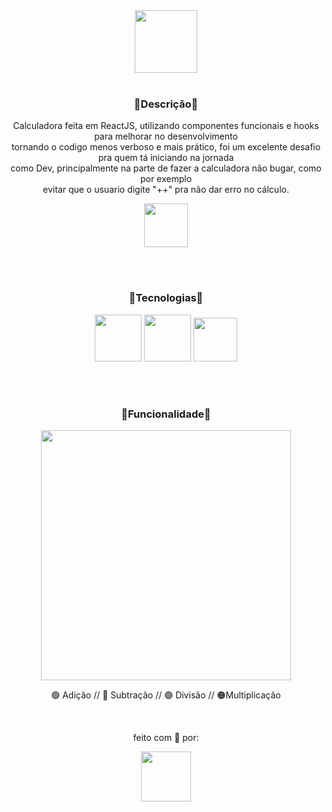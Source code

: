 <div align="center">
  <img height="100" src="https://user-images.githubusercontent.com/92947069/161996732-0f9b6483-9c34-49eb-ab04-7f40faca5c5c.png" />
</div>

<br>

<h3 align="center">🔹Descrição🔹</h3>
<p align="center">Calculadora feita em ReactJS, utilizando componentes funcionais e hooks para melhorar no desenvolvimento <br> tornando o codigo menos verboso e mais prático, foi um excelente desafio pra quem tá iniciando na jornada <br> como Dev, principalmente na parte de fazer a calculadora não bugar, como por exemplo <br> evitar que o usuario digite "++" pra não dar erro no cálculo. </p>


<div align="center">
  <a href="https://electrum-juanvictordev.netlify.app/">
    <img height="70" src="https://user-images.githubusercontent.com/92947069/161645928-cf9fff90-4162-47a0-b507-184ffba41ada.png" />
  </a>
</div>

<br><br>

<h3 align="center">🔹Tecnologias🔹</h3>

<div align="center">
  <img height="75" src="https://cdn.jsdelivr.net/gh/devicons/devicon/icons/react/react-original.svg" />
  <img height="75" src="https://cdn.jsdelivr.net/gh/devicons/devicon/icons/sass/sass-original.svg" />
  <img height="70" src="https://cdn.jsdelivr.net/gh/devicons/devicon/icons/html5/html5-original.svg" />          
</div>

<br><br>

<h3 align="center">🔹Funcionalidade🔹</h3>

<div align="center">

  <img height="400" src="https://user-images.githubusercontent.com/92947069/162066389-af2af87a-2fee-4d2b-883b-28fe9035b152.gif" />
  <p> 🟢 Adição // 🔴 Subtração // 🟣 Divisão // 🟠Multiplicação</p>

</div>
  
<br>

<p align="center">feito com 💖 por:</p>

<div align="center">
<img height="80" src="https://user-images.githubusercontent.com/92947069/161668712-cf1d9bc5-806b-4c34-9706-ae656939c440.png" />
</div>
